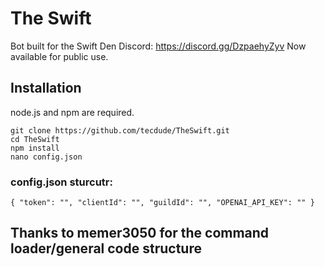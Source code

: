 # The Swift
Bot built for the Swift Den Discord: https://discord.gg/DzpaehyZyv
Now available for public use.

## Installation
node.js and npm are required.

```
git clone https://github.com/tecdude/TheSwift.git
cd TheSwift
npm install
nano config.json
```
### config.json sturcutr:

`{
"token": "",
"clientId": "",
"guildId": "",
"OPENAI_API_KEY": ""
}`

## Thanks to memer3050 for the command loader/general code structure
